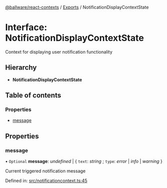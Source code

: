 [@ballware/react-contexts](../README.md) / [Exports](../modules.md) / NotificationDisplayContextState

# Interface: NotificationDisplayContextState

Context for displaying user notification functionality

## Hierarchy

* **NotificationDisplayContextState**

## Table of contents

### Properties

- [message](notificationdisplaycontextstate.md#message)

## Properties

### message

• `Optional` **message**: *undefined* \| { `text`: *string* ; `type`: *error* \| *info* \| *warning*  }

Current triggered notification message

Defined in: [src/notificationcontext.ts:45](https://github.com/frankball/ballware-react-contexts/blob/6321ec4/src/notificationcontext.ts#L45)
